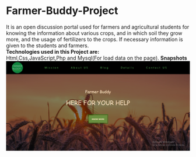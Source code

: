 # Farmer-Buddy-Project
 It is an open discussion portal used for farmers and agricultural students for knowing the information about various crops, and in which soil they grow more, and the usage of fertilizers to the crops. If necessary information is given to the students and farmers.<br>
 <b>Technologies used in this Project are:</b></br>
 Html,Css,JavaScript,Php and Mysql(For load data on the page).
<b>Snapshots</b><br>
![](https://github.com/iamketan56/Farmer-Buddy-Project/blob/main/F1.PNG)
